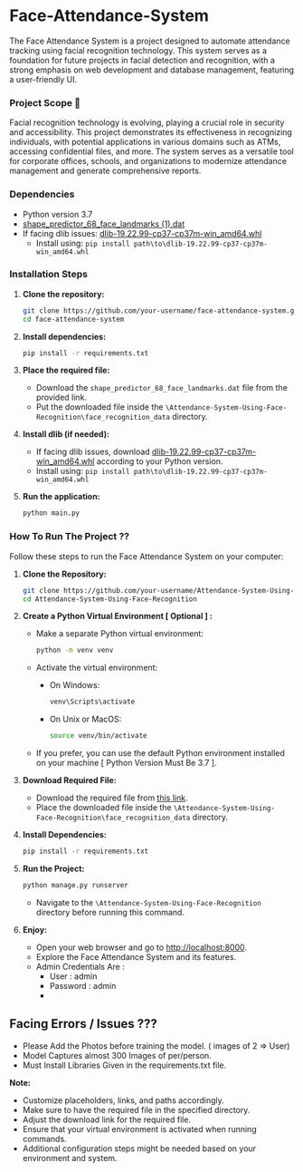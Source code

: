 # Face-Attendance-System
The Face Attendance System is a project designed to automate attendance tracking using facial recognition technology. This system serves as a foundation for future projects in facial detection and recognition, with a strong emphasis on web development and database management, featuring a user-friendly UI.

### Project Scope 🚀

Facial recognition technology is evolving, playing a crucial role in security and accessibility. This project demonstrates its effectiveness in recognizing individuals, with potential applications in various domains such as ATMs, accessing confidential files, and more. The system serves as a versatile tool for corporate offices, schools, and organizations to modernize attendance management and generate comprehensive reports.

### Dependencies

- Python version 3.7
- [shape_predictor_68_face_landmarks (1).dat](https://doc-14-5s-docs.googleusercontent.com)
- If facing dlib issues: [dlib-19.22.99-cp37-cp37m-win_amd64.whl](https://pypi.org/simple/dlib/)
  - Install using: `pip install path\to\dlib-19.22.99-cp37-cp37m-win_amd64.whl`

### Installation Steps

1. **Clone the repository:**
   ```bash
   git clone https://github.com/your-username/face-attendance-system.git
   cd face-attendance-system
   ```

2. **Install dependencies:**
   ```bash
   pip install -r requirements.txt
   ```

3. **Place the required file:**
   - Download the `shape_predictor_68_face_landmarks.dat` file from the provided link.
   - Put the downloaded file inside the `\Attendance-System-Using-Face-Recognition\face_recognition_data` directory.

4. **Install dlib (if needed):**
   - If facing dlib issues, download [dlib-19.22.99-cp37-cp37m-win_amd64.whl](https://pypi.org/simple/dlib/) according to your Python version.
   - Install using: `pip install path\to\dlib-19.22.99-cp37-cp37m-win_amd64.whl`

5. **Run the application:**
   ```bash
   python main.py
   ```

### How To Run The Project ??

Follow these steps to run the Face Attendance System on your computer:

1. **Clone the Repository:**
   ```bash
   git clone https://github.com/your-username/Attendance-System-Using-Face-Recognition.git
   cd Attendance-System-Using-Face-Recognition
   ```

2. **Create a Python Virtual Environment [ Optional ] :**
   - Make a separate Python virtual environment:
     ```bash
     python -m venv venv
     ```

   - Activate the virtual environment:
     - On Windows:
       ```bash
       venv\Scripts\activate
       ```
     - On Unix or MacOS:
       ```bash
       source venv/bin/activate
       ```

   - If you prefer, you can use the default Python environment installed on your machine [ Python Version Must Be 3.7 ].

3. **Download Required File:**
   - Download the required file from [this link](https://example.com/filename).
   - Place the downloaded file inside the `\Attendance-System-Using-Face-Recognition\face_recognition_data` directory.

4. **Install Dependencies:**
   ```bash
   pip install -r requirements.txt
   ```

5. **Run the Project:**
   ```bash
   python manage.py runserver
   ```
   - Navigate to the `\Attendance-System-Using-Face-Recognition` directory before running this command.

6. **Enjoy:**
   - Open your web browser and go to [http://localhost:8000](http://localhost:8000).
   - Explore the Face Attendance System and its features.
   - Admin Credentials Are :
        - User : admin
        - Password : admin
        - 
## Facing Errors / Issues ???  ##
  - Please Add the Photos before training the model. ( images of 2 => User)
  - Model Captures almost 300 Images of per/person.
  - Must Install Libraries Given in the  requirements.txt file.
    
**Note:**
- Customize placeholders, links, and paths accordingly.
- Make sure to have the required file in the specified directory.
- Adjust the download link for the required file.
- Ensure that your virtual environment is activated when running commands.
- Additional configuration steps might be needed based on your environment and system.
